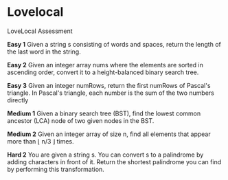 # Lovelocal
LoveLocal Assessment 

**Easy 1**
Given a string s consisting of words and spaces, return the length of the last word in the string.

**Easy 2**
Given an integer array nums where the elements are sorted in ascending order, convert it to a 
height-balanced binary search tree.

**Easy 3**
Given an integer numRows, return the first numRows of Pascal's triangle.
In Pascal's triangle, each number is the sum of the two numbers directly 


**Medium 1**
Given a binary search tree (BST), find the lowest common ancestor (LCA) node of two given nodes in the BST.

**Medium 2**
Given an integer array of size n, find all elements that appear more than ⌊ n/3 ⌋ times.


**Hard 2**
You are given a string s. You can convert s to a 
palindrome by adding characters in front of it.
Return the shortest palindrome you can find by performing this transformation.

